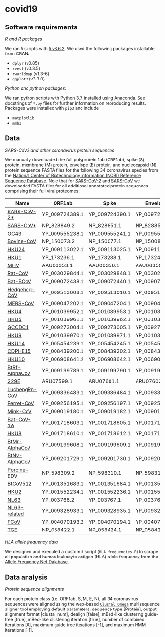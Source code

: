 # covid19

## Software requirements

*R and R packages*

We ran `R` scripts with [`R` v3.6.2](https://ftp.osuosl.org/pub/cran/src/base/R-3/R-3.6.2.tar.gz). We used the following packages installable from CRAN:

* `dplyr` (v0.85)
* `rvest` (v0.3.5)
* `rworldmap` (v1.3-6)
* `ggplot2` (v3.3.0)

*Python and python packages:*

We ran python scripts with Python 3.7, installed using [Anaconda](https://www.anaconda.com/distribution/). See docstrings of `*.py` files for further information on reproducing results. Packages were installed with `pip3` and include
* `matplotlib`
* `mmh3`

## Data

*SARS-CoV2 and other coronavirus protein sequences*

We manually downloaded the full polyprotein 1ab (ORF1ab), spike (S) protein, membrane (M) protein, envelope (E) protein, and nucleocapsid (N) protein sequence FASTA files for the following 34 coronavirus species from the [National Center of Biotechnology Information (NCBI) Reference Sequence Database](https://www.ncbi.nlm.nih.gov/refseq/). Note that for [SARS-CoV-2](https://www.ncbi.nlm.nih.gov/genome/?term=txid2697049) and [SARS-CoV](https://www.ncbi.nlm.nih.gov/genome/?term=txid694009) we downloaded FASTA files for all additional annotated protein sequences comprising their full viral proteomes:


| Name | ORF1ab | Spike | Envelope | Membrane | Nucleocapsid |
| ---- | ------ | ----- | -------- | -------- | ------------ |
| [SARS-CoV-2\*](https://www.ncbi.nlm.nih.gov/genome/?term=txid2697049) |	YP_009724389.1 | YP_009724390.1 | YP_009724392.1 | YP_009724393.1 | YP_009724397.2 |
| [SARS-CoV\*](https://www.ncbi.nlm.nih.gov/genome/?term=txid694009) | NP_828849.2 | NP_828851.1 | NP_828854.1 | NP_828855.1 | NP_828858.1 |
| [OC43](https://www.ncbi.nlm.nih.gov/genome/?term=txid31631) | YP_009555238.1 | YP_009555241.1 | YP_009555243.1 | YP_009555244.1 | YP_009555245.1 |
| [Bovine-CoV](https://www.ncbi.nlm.nih.gov/genome/?term=txid11128) | NP_150073.2 | NP_150077.1 | NP_150081.1 | NP_150082.1 | NP_150083.1 |
| [HKU24](https://www.ncbi.nlm.nih.gov/genome/?term=txid2501960) | YP_009113022.1 | YP_009113025.1 | YP_009113028.1 | YP_009113029.1 | YP_009113031.1 |
| [HKU1](https://www.ncbi.nlm.nih.gov/genome/?term=txid290028) | YP_173236.1 | YP_173238.1 | YP_173240.1 | YP_173241.1 | YP_173242.1 |
| [MHV](https://www.ncbi.nlm.nih.gov/genome/?term=txid11138) | AAU06353.1 | AAU06356.1 | AAU06359.1 | AAU06360.1 | NP_045302.1 |
| [Rat-CoV](https://www.ncbi.nlm.nih.gov/genome/?term=txid31632) | YP_003029844.1 | YP_003029848.1 | YP_003029850.1 | YP_003029851.1 | YP_003029852.1 |
| [Bat-BCoV](https://www.ncbi.nlm.nih.gov/genome/?term=txid2501961) | YP_009072438.1 | YP_009072440.1 | YP_009072442.1 | YP_009072443.1 | YP_009072446.1 |
| [Hedgehog-CoV](https://www.ncbi.nlm.nih.gov/genome/?term=txid1965093) | YP_009513008.1 | YP_009513010.1 | YP_009513016.1 | YP_009513017.1 | YP_009513018.1 |
| [MERS-CoV](https://www.ncbi.nlm.nih.gov/genome/?term=txid1335626) | YP_009047202.1 | YP_009047204.1 | YP_009047209.1 | YP_009047210.1 | YP_009047211.1 |
| [HKU4](https://www.ncbi.nlm.nih.gov/genome/?term=txid694007) | YP_001039952.1 | YP_001039953.1 | YP_001039958.1 | YP_001039959.1 | YP_001039960.1 |
| [HKU5](https://www.ncbi.nlm.nih.gov/genome/?term=txid694008) | YP_001039961.1 | YP_001039962.1 | YP_001039967.1 | YP_001039968.1 | YP_001039969.1 |
| [GCCDC1](https://www.ncbi.nlm.nih.gov/genome/?term=txid2501962) | YP_009273004.1 | YP_009273005.1 | YP_009273007.1 | YP_009273008.1 | YP_009273009.1 |
| [HKU9](https://www.ncbi.nlm.nih.gov/genome/?term=txid694006) | YP_001039970.1 | YP_001039971.1 | YP_001039973.1 | YP_001039974.1 | YP_001039975.1 |
| [HKU14](https://www.ncbi.nlm.nih.gov/genome/?term=txid1160968) | YP_005454239.1 | YP_005454245.1 | YP_005454247.1 | YP_005454248.1 | YP_005454249.1 |
| [CDPHE15](https://www.ncbi.nlm.nih.gov/genome/?term=txid1913643) | YP_008439200.1 | YP_008439202.1 | YP_008439204.1 | YP_008439205.1 | YP_008439206.1 |
| [HKU10](https://www.ncbi.nlm.nih.gov/genome/?term=txid1244203) | YP_006908641.2 | YP_006908642.1 | YP_006908644.1 | YP_006908645.1 | YP_006908646.1 |
| [BtRf-AlphaCoV](https://www.ncbi.nlm.nih.gov/genome/?term=txid2501926) | YP_009199789.1 | YP_009199790.1 | YP_009199792.1 | YP_009199793.1 | YP_009199794.1 |
| [229E](https://www.ncbi.nlm.nih.gov/genome/?term=txid11137) | ARU07599.1 | ARU07601.1 | ARU07603.1 | ARU07604.1 | ARU07605.1 |
| [LuchengRn-CoV](https://www.ncbi.nlm.nih.gov/genome/?term=txid1508224) | YP_009336483.1 | YP_009336484.1 | YP_009336485.1 | YP_009336486.1 | YP_009336487.1 |
| [Ferret-CoV](https://www.ncbi.nlm.nih.gov/genome/?term=txid1264898) | YP_009256195.1 | YP_009256197.1 | YP_009256199.1 | YP_009256200.1 | YP_009256201.1 |
| [Mink-CoV](https://www.ncbi.nlm.nih.gov/genome/?term=txid1913642) | YP_009019180.1 | YP_009019182.1 | YP_009019184.1 | YP_009019185.1 | YP_009019186.1 |
| [Bat-CoV-1A](https://www.ncbi.nlm.nih.gov/genome/?term=txid694000) | YP_001718603.1 | YP_001718605.1 | YP_001718607.1 | YP_001718608.1 | YP_001718609.1 |
| [HKU8](https://www.ncbi.nlm.nih.gov/genome/?term=txid694001) | YP_001718610.1 | YP_001718612.1 | YP_001718614.1 | YP_001718615.1 | YP_001718616.1 |
| [BtMr-AlphaCoV](https://www.ncbi.nlm.nih.gov/genome/?term=txid2501927) | YP_009199608.1 | YP_009199609.1 | YP_009199611.1 | YP_009199612.1 | YP_009199613.1 |
| [BtNv-AlphaCoV](https://www.ncbi.nlm.nih.gov/genome/?term=txid2501928) | YP_009201729.1 | YP_009201730.1 | YP_009201732.1 | YP_009201733.1 | YP_009201734.1 |
| [Porcine-EDV](https://www.ncbi.nlm.nih.gov/genome/?term=txid28295) | NP_598309.2 | NP_598310.1 | NP_598312.1 | NP_598313.1 | NP_598314.1 |
| [BtCoV512](https://www.ncbi.nlm.nih.gov/genome/?term=txid693999) | YP_001351683.1 | YP_001351684.1 | YP_001351686.1 | YP_001351687.1 | YP_001351688.1 |
| [HKU2](https://www.ncbi.nlm.nih.gov/genome/?term=txid693998) | YP_001552234.1 | YP_001552236.1 | YP_001552238.1 | YP_001552239.1 | YP_001552240.1 |
| [NL63](https://www.ncbi.nlm.nih.gov/genome/?term=txid277944) | YP_003766.2 | YP_003767.1 | YP_003769.1 | YP_003770.1 | YP_003771.1 |
| [NL63-related](https://www.ncbi.nlm.nih.gov/genome/?term=txid2501929) | YP_009328933.1 | YP_009328935.1 | YP_009328937.1 | YP_009328938.1 | YP_009328939.1 |
| [FCoV](https://www.ncbi.nlm.nih.gov/genome/?term=txid12663) | YP_004070193.2 | YP_004070194.1 | YP_004070197.1 | YP_004070198.1 | YP_004070199.1 |
| [TGE](https://www.ncbi.nlm.nih.gov/genome/?term=txid11149) | NP_058422.1 | NP_058424.1 | NP_058426.1 | NP_058427.2 | NP_058428.1 |

*HLA allele frequency data*

We designed and executed a custom `R` script (`HLA_frequencies.R`) to scrape all population and human leukocyte antigen (HLA) allele frequency from the [Allele Frequency Net Database](http://www.allelefrequencies.net/).


## Data analysis

*Protein sequence alignments*

For each protein class (i.e. ORF1ab, S, M, E, N), all 34 coronavirus sequences were aligned using the web-based [`Clustal Omega`](https://www.ebi.ac.uk/Tools/msa/clustalo/) multisequence aligner tool employing default parameters: sequence type [Protein], output alignment format [clustal_num], dealign [false], mBed-like clustering guide-tree [true], mBed-like clustering iteration [true], number of combined iterations [0], maximum guide tree iterations [-1], and maximum HMM iterations [-1].

